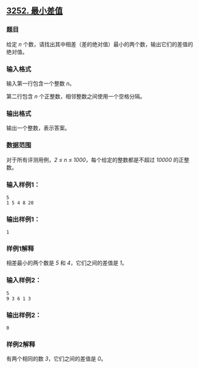 ## [3252. 最小差值](https://www.acwing.com/problem/content/3255/)

### 题目

给定 *n* 个数，请找出其中相差（差的绝对值）最小的两个数，输出它们的差值的绝对值。

### 输入格式

输入第一行包含一个整数 *n*。

第二行包含 *n* 个正整数，相邻整数之间使用一个空格分隔。

### 输出格式

输出一个整数，表示答案。

### 数据范围

对于所有评测用例，*2 ≤ n ≤ 1000*，每个给定的整数都是不超过 *10000* 的正整数。

### 输入样例1：

```
5
1 5 4 8 20
```

### 输出样例1：

```
1
```

### 样例1解释

相差最小的两个数是 *5* 和 *4*，它们之间的差值是 *1*。

### 输入样例2：

```
5
9 3 6 1 3
```

### 输出样例2：

```
0
```

### 样例2解释

有两个相同的数 *3*，它们之间的差值是 *0*。
